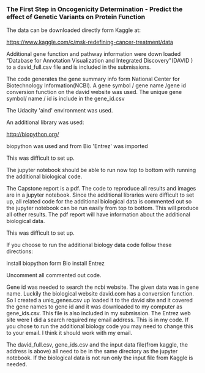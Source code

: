    ### The First Step in Oncogenicity Determination - Predict the effect of Genetic Variants on Protein Function

  The data can be downloaded directly form Kaggle at:

  https://www.kaggle.com/c/msk-redefining-cancer-treatment/data


  Additional gene function and pathway information were down loaded "Database for Annotation Visualization and Integrated Discovery"(DAVID ) to a david_full.csv file and is included in the submissions. 

  The code generates the gene summary info form National Center for Biotechnology Information(NCBI). A gene symbol / gene name /gene id conversion function on the david website was used. The unique gene symbol/ name / id is include in the gene_id.csv

  The Udacity 'aind'  environment was used. 

  An additional library was used: 

  http://biopython.org/

  biopython was used and from Bio 'Entrez' was imported

  This was difficult to set up.

  The jupyter notebook should be able to run now top to bottom with running the additional biological code.

  The Capstone report is a pdf. The code to reproduce all results and images are in a jupyter notebook. Since the additional libraries were difficult to set up, all related code for the additional biological data is commented out so the jupyter notebook can be run easily from top to bottom. This will produce all other results. The pdf report will have information about the additional biological data. 

  This was difficult to set up.

  If you choose to run the additional biology data code follow these directions:

  install biopython 
  form Bio install Entrez

  Uncomment all commented out code. 

  Gene id was needed to search the ncbi website. The given data was in gene name. Luckily  the biological website david.com has a conversion function. So I created a uniq_genes.csv  up loaded it to the david site and it covered the gene names to gene id and it was downloaded to my computer as gene_ids.csv. This file is also included in my submission. The Entrez web site were I did a search required my email address. This is in my code. If you chose to run the additional biology code you may need to change this to your email. I think it should work with my email.

  The david_full.csv, gene_ids.csv and the input data file(from kaggle, the address is above) all need to be in the same directory as the jupyter notebook. If the biological data is not run only the input file from Kaggle is needed.





